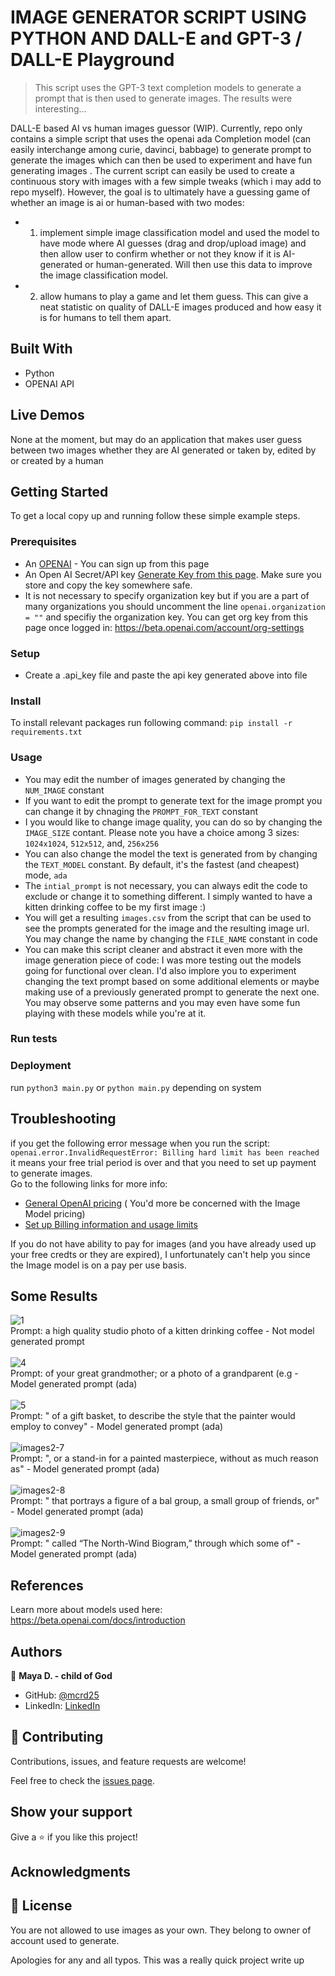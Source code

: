 # IMAGE GENERATOR SCRIPT USING PYTHON AND DALL-E and GPT-3 / DALL-E Playground
> This script uses the GPT-3 text completion models to generate a prompt that is then used to generate images. The results were interesting...


DALL-E based AI vs human images guessor (WIP). Currently, repo only contains a simple script that uses the openai ada Completion model (can easily interchange among curie, davinci, babbage) to generate prompt to generate the images which can then be used to experiment and have fun generating images . The current script can easily be used to create a continuous story with images with a few simple tweaks (which i may add to repo myself). However, the goal is to ultimately have a guessing game of whether an image is ai or human-based with two modes: 
-  1) implement simple image classification model and used the model to have mode where AI guesses (drag and drop/upload image) and then allow user to confirm whether or not they know if it is AI-generated or human-generated.  Will then use this data to improve the image classification model.
-  2)  allow humans to play a game and let them guess. This can give a neat statistic on quality of DALL-E images produced and how easy it is for humans to tell them apart. 

## Built With
- Python
- OPENAI API

## Live Demos
None at the moment, but may do an application that makes user guess between two images whether they are AI generated or taken by, edited by or created by a human

## Getting Started
To get a local copy up and running follow these simple example steps.

### Prerequisites
- An [OPENAI](https://openai.com/api/) - You can sign up from this page
- An Open AI Secret/API key [Generate Key from this page](https://beta.openai.com/account/api-keys). Make sure you store and copy the key somewhere safe.
- It is not necessary to specify organization key but if you are a part of many organizations you should uncomment the line `openai.organization = ""` and specifiy the organization key. You can get org key from this page once logged in: https://beta.openai.com/account/org-settings

### Setup
- Create a .api_key file and paste the api key generated above into file

### Install
To install relevant packages run following command: `pip install -r requirements.txt`

### Usage
- You may edit the number of images generated by changing the `NUM_IMAGE` constant
- If you want to edit the prompt to generate text for the image prompt you can change it by chnaging the `PROMPT_FOR_TEXT` constant
- I you would like to change image quality, you can do so by changing the `IMAGE_SIZE` contant. Please note you have a choice among 3 sizes: `1024x1024`, `512x512`, and, `256x256`
- You can also change the model the text is generated from by changing the `TEXT_MODEL` constant. By default, it's the fastest (and cheapest) mode, `ada`
- The `intial_prompt` is not necessary, you can always edit the code to exclude or change it to something different. I simply wanted to have a kitten drinking coffee to be my first image :) 
- You will get a resulting `images.csv` from the script that can be used to see the prompts generated for the image and the resulting image url. You may change the name by changing the `FILE_NAME` constant in code
- You can make this script cleaner and abstract it even more with the image generation piece of code: I was more testing out the models going for functional over clean. I'd also implore you to experiment changing the text prompt based on some additional elements or maybe making use of a previously generated prompt to generate the next one. You may observe some patterns and you may even have some fun playing with these models while you're at it.

### Run tests

### Deployment
run `python3 main.py` or   `python main.py` depending on system

## Troubleshooting
if you get the following error message when you run the script:
`openai.error.InvalidRequestError: Billing hard limit has been reached` it means your free trial period is over and that you need to set up payment to generate images. <br>
Go to the following links for more info: <br>
- [General OpenAI pricing](https://openai.com/api/pricing/) ( You'd more be concerned with the Image Model pricing)
- [Set up Billing information and usage limits](https://beta.openai.com/account/billing/overview)

If you do not have ability to pay for images (and you have already used up your free credts or they are expired), I unfortunately can't help you since the Image model is on a pay per use basis.

## Some Results
![1](https://user-images.githubusercontent.com/31193823/209407145-b03e903b-5160-438f-b099-00edf693f770.png) <br>Prompt: a high quality studio photo of a kitten drinking coffee - Not model generated prompt<br><br>
![4](https://user-images.githubusercontent.com/31193823/209407165-7b1cd1c3-e219-4b78-b924-1b66c6299d18.png) <br>Prompt: of your great grandmother; or a photo of a grandparent (e.g - Model generated prompt (ada)<br><br>
![5](https://user-images.githubusercontent.com/31193823/209407205-580f63f4-5a23-46fa-8924-5ea2a7c639a1.png) <br>Prompt: " of a gift basket, to describe the style that the painter would employ to convey" - Model generated prompt (ada)<br><br>
![images2-7](https://user-images.githubusercontent.com/31193823/209417777-9e92a4b6-7127-425e-9653-a64f4d4270dc.png) <br>Prompt: ", or a stand-in for a painted masterpiece, without as much reason as" - Model generated prompt (ada)<br><br>
![images2-8](https://user-images.githubusercontent.com/31193823/209417795-40f09bfd-10fd-4f8c-8f35-97668d23af7e.png) <br>Prompt: " that portrays a figure of a bal group, a small group of friends, or" - Model generated prompt (ada)<br><br>
![images2-9](https://user-images.githubusercontent.com/31193823/209417799-b1172879-ad0b-43cd-a90f-89aff4689622.png) <br>Prompt: " called “The North-Wind Biogram,” through which some of"  - Model generated prompt (ada)<br>



## References
Learn more about models used here: https://beta.openai.com/docs/introduction

## Authors

👤 **Maya D. - child of God**

- GitHub: [@mcrd25](https://github.com/mcrd25)
- LinkedIn: [LinkedIn](https://linkedin.com/in/mayadouglas)

## 🤝 Contributing

Contributions, issues, and feature requests are welcome!

Feel free to check the [issues page](../../issues/).

## Show your support

Give a ⭐️ if you like this project!

## Acknowledgments


## 📝 License
You are not allowed to use images as your own. They belong to owner of account used to generate.

Apologies for any and all typos. This was a really quick project write up 
